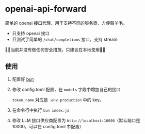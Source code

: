 # openai-api-forward

简单的 openai 接口代理，用于支持不同的服务商，方便薅羊毛。

- 只支持 openai 接口
- 只测试了简单的 `/chat/completions` 接口，支持 stream

🚧🚧当前并没有做任何安全措施，只建议在本地使用🚧🚧

## 使用

1. 配置好 [bun](https://github.com/oven-sh/bun) 
2. 修改 config.toml 配置，在 `models` 字段中增加自己的接口

    `token_name` 对应是 `.env.production` 中的 key。

3. 在命令行中执行 `bun index.js`
4. 修改 LLM 接口供应商配置为 `http://localhost:10000`（默认端口是 10000，可以在 config.toml 中配置）

